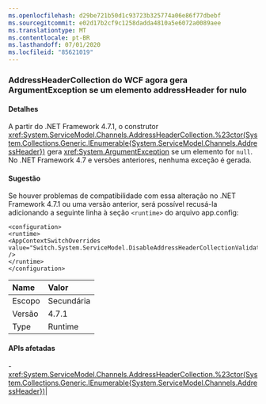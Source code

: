 ```yaml
---
ms.openlocfilehash: d29be721b50d1c93723b325774a06e86f77dbebf
ms.sourcegitcommit: e02d17b2cf9c1258dadda4810a5e6072a0089aee
ms.translationtype: MT
ms.contentlocale: pt-BR
ms.lasthandoff: 07/01/2020
ms.locfileid: "85621019"
---
```

### <a name="wcf-addressheadercollection-now-throws-an-argumentexception-if-an-addressheader-element-is-null"></a>AddressHeaderCollection do WCF agora gera ArgumentException se um elemento addressHeader for nulo

#### <a name="details"></a>Detalhes

A partir do .NET Framework 4.7.1, o construtor <xref:System.ServiceModel.Channels.AddressHeaderCollection.%23ctor(System.Collections.Generic.IEnumerable{System.ServiceModel.Channels.AddressHeader})> gera <xref:System.ArgumentException> se um elemento for <code>null</code>. No .NET Framework 4.7 e versões anteriores, nenhuma exceção é gerada.

#### <a name="suggestion"></a>Sugestão

Se houver problemas de compatibilidade com essa alteração no .NET Framework 4.7.1 ou uma versão anterior, será possível recusá-la adicionando a seguinte linha à seção <code>&lt;runtime&gt;</code> do arquivo app.config:<pre><code class="lang-xml">&lt;configuration&gt;&#13;&#10;&lt;runtime&gt;&#13;&#10;&lt;AppContextSwitchOverrides value=&quot;Switch.System.ServiceModel.DisableAddressHeaderCollectionValidation=true&quot; /&gt;&#13;&#10;&lt;/runtime&gt;&#13;&#10;&lt;/configuration&gt;&#13;&#10;</code></pre>

| Name    | Valor       |
|:--------|:------------|
| Escopo   |Secundária|
|Versão|4.7.1|
|Type|Runtime

#### <a name="affected-apis"></a>APIs afetadas

-<xref:System.ServiceModel.Channels.AddressHeaderCollection.%23ctor(System.Collections.Generic.IEnumerable{System.ServiceModel.Channels.AddressHeader})></li></ul>|
